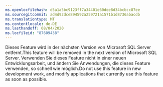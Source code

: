 ```yaml
---
ms.openlocfilehash: d5a1a5bc9123ff7a34401e60dee8d34bcbcc87ee
ms.sourcegitcommit: ad4d92dce894592a259721a1571b1d8736abacdb
ms.translationtype: MT
ms.contentlocale: de-DE
ms.lasthandoff: 08/04/2020
ms.locfileid: "87609438"
---
```

<span data-ttu-id="bab08-101">Dieses Feature wird in der nächsten Version von Microsoft SQL Server entfernt.</span><span class="sxs-lookup"><span data-stu-id="bab08-101">This feature will be removed in the next version of Microsoft SQL Server.</span></span> <span data-ttu-id="bab08-102">Verwenden Sie dieses Feature nicht in einer neuen Entwicklungsarbeit, und ändern Sie Anwendungen, die dieses Feature verwenden, so schnell wie möglich.</span><span class="sxs-lookup"><span data-stu-id="bab08-102">Do not use this feature in new development work, and modify applications that currently use this feature as soon as possible.</span></span>
